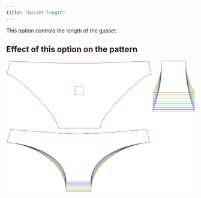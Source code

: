 ```yaml
---
title: "Gusset length"
---
```


This option controls the length of the gusset.

## Effect of this option on the pattern

![This image shows the effect of this option by superimposing several variants that have a different value for this option](unice_gussetlength_sample.svg "Effect of this option on the pattern")
